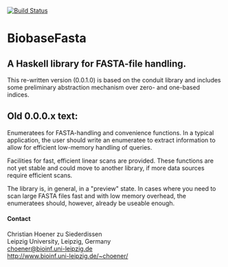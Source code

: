 [![Build Status](https://travis-ci.org/choener/BiobaseFasta.svg?branch=master)](https://travis-ci.org/choener/BiobaseFasta)

# BiobaseFasta

## A Haskell library for FASTA-file handling.

This re-written version (0.0.1.0) is based on the conduit library and includes
some preliminary abstraction mechanism over zero- and one-based indices.




## Old 0.0.0.x text:

Enumeratees for FASTA-handling and convenience functions. In a
typical application, the user should write an enumeratee to
extract information to allow for efficient low-memory handling
of queries.

Facilities for fast, efficient linear scans are provided. These
functions are not yet stable and could move to another library,
if more data sources require efficient scans.

The library is, in general, in a "preview" state. In cases
where you need to scan large FASTA files fast and with low
memory overhead, the enumeratees should, however, already be
useable enough.



#### Contact

Christian Hoener zu Siederdissen  
Leipzig University, Leipzig, Germany  
choener@bioinf.uni-leipzig.de  
http://www.bioinf.uni-leipzig.de/~choener/  

